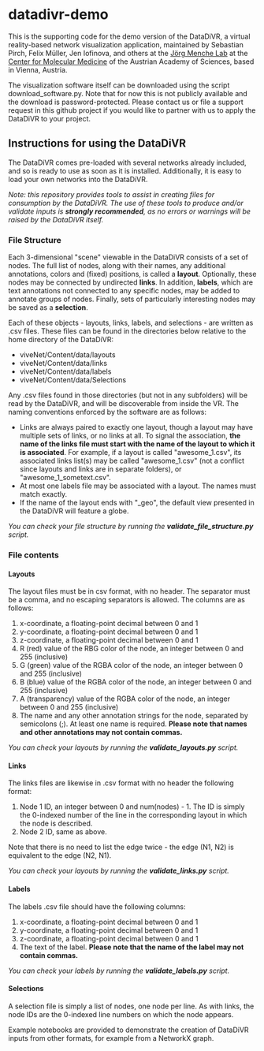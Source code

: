 # datadivr-demo
This is the supporting code for the demo version of the DataDiVR, a virtual reality-based network visualization application, maintained by Sebastian Pirch, Felix Müller, Jen Iofinova, and others at the [Jörg Menche Lab](http://www.menchelab.com) at the [Center for Molecular Medicine](http://www.cemm.oeaw.ac.at) of the Austrian Academy of Sciences, based in Vienna, Austria.

The visualization software itself can be downloaded using the script download_software.py. Note that for now this is not publicly available and the download is password-protected. Please contact us or file a support request in this github project if you would like to partner with us to apply the DataDiVR to your project.

## Instructions for using the DataDiVR

The DataDiVR comes pre-loaded with several networks already included, and so is ready to use as soon as it is installed. Additionally, it is easy to load your own networks into the DataDiVR.

*Note: this repository provides tools to assist in creating files for consumption by the DataDiVR. The use of these tools to produce and/or validate inputs is **strongly recommended**, as no errors or warnings will be raised by the DataDiVR itself.*

### File Structure
Each 3-dimensional "scene" viewable in the DataDiVR consists of a set of nodes. The full list of nodes, along with their names, any additional annotations, colors and (fixed) positions, is called a **layout**. Optionally, these nodes may be connected by undirected **links**. In addition, **labels**, which are text annotations not connected to any specific nodes, may be added to annotate groups of nodes. Finally, sets of particularly interesting nodes may be saved as a **selection**.

Each of these objects - layouts, links, labels, and selections - are written as .csv files. These files can be found in the directories below relative to the home directory of the DataDiVR:

- viveNet/Content/data/layouts
- viveNet/Content/data/links
- viveNet/Content/data/labels
-  viveNet/Content/data/Selections

Any .csv files found in those directories (but not in any subfolders) will be read by the DataDiVR, and will be discoverable from inside the VR. The naming conventions enforced by the software are as follows:

 - Links are always paired to exactly one layout, though a layout may have multiple sets of links, or no links at all. To signal the association, **the name of the links file must start with the name of the layout to which it is associated**. For example, if a layout is called "awesome_1.csv", its associated links list(s) may be called "awesome_1.csv" (not a conflict since layouts and links are in separate folders), or "awesome_1_sometext.csv". 
 - At most one labels file may be associated with a layout. The names must match exactly.
 - If the name of the layout ends with "_geo", the default view presented in the DataDiVR will feature a globe.

*You can check your file structure by running the **validate_file_structure.py** script.*

### File contents

#### Layouts
The layout files must be in csv format, with no header. The separator must be a comma, and no escaping separators is allowed. The columns are as follows:

 1. x-coordinate, a floating-point decimal between 0 and 1
 1. y-coordinate, a floating-point decimal between 0 and 1
 1. z-coordinate, a floating-point decimal between 0 and 1
 1. R (red) value of the RBG color of the node, an integer between 0 and 255 (inclusive)
1. G (green) value of the RGBA color of the node, an integer between 0 and 255 (inclusive)
2. B (blue) value of the RGBA color of the node, an integer between 0 and 255 (inclusive)
3. A (transparency) value of the RGBA color of the node, an integer between 0 and 255 (inclusive)
4. The name and any other annotation strings for the node, separated by semicolons (;). At least one name is required. **Please note that names and other annotations may not contain commas.**

*You can check your layouts by running the **validate_layouts.py** script.*

#### Links
The links files are likewise in .csv format with no header the following format:
1. Node 1 ID, an integer between 0 and num(nodes) - 1. The ID is simply the 0-indexed number of the line in the corresponding layout in which the node is described.
2. Node 2 ID, same as above.

Note that there is no need to list the edge twice - the edge (N1, N2) is equivalent to the edge (N2, N1).

*You can check your layouts by running the **validate_links.py** script.*

#### Labels
The labels .csv file should have the following columns:
 1. x-coordinate, a floating-point decimal between 0 and 1
 2. y-coordinate, a floating-point decimal between 0 and 1
 3. z-coordinate, a floating-point decimal between 0 and 1
 4. The text of the label. **Please note that the name of the label may not contain commas.**

*You can check your labels by running the **validate_labels.py** script.*

#### Selections
A selection file is simply a list of nodes, one node per line. As with links, the node IDs are the 0-indexed line numbers on which the node appears.

Example notebooks are provided to demonstrate the creation of DataDiVR inputs from other formats, for example from a NetworkX graph.
